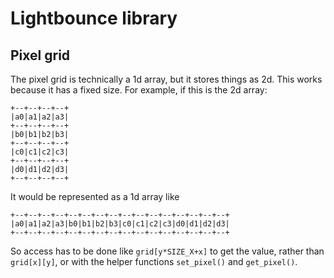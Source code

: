 # Lightbounce library

## Pixel grid

The pixel grid is technically a 1d array, but it stores things as 2d. This works because it has a fixed size. For example, if this is the 2d array:

```
+--+--+--+--+
|a0|a1|a2|a3|
+--+--+--+--+
|b0|b1|b2|b3|
+--+--+--+--+
|c0|c1|c2|c3|
+--+--+--+--+
|d0|d1|d2|d3|
+--+--+--+--+
```

It would be represented as a 1d array like

```
+--+--+--+--+--+--+--+--+--+--+--+--+--+--+--+--+
|a0|a1|a2|a3|b0|b1|b2|b3|c0|c1|c2|c3|d0|d1|d2|d3|
+--+--+--+--+--+--+--+--+--+--+--+--+--+--+--+--+
```

So access has to be done like `grid[y*SIZE_X+x]` to get the value, rather than `grid[x][y]`, or with the helper functions `set_pixel()` and `get_pixel()`.
